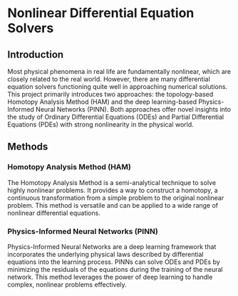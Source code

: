 # Nonlinear Differential Equation Solvers

## Introduction

Most physical phenomena in real life are fundamentally nonlinear, which are closely related to the real world. However, there are many differential equation solvers functioning quite well in approaching numerical solutions. This project primarily introduces two approaches: the topology-based Homotopy Analysis Method (HAM) and the deep learning-based Physics-Informed Neural Networks (PINN). Both approaches offer novel insights into the study of Ordinary Differential Equations (ODEs) and Partial Differential Equations (PDEs) with strong nonlinearity in the physical world.

## Methods

### Homotopy Analysis Method (HAM)

The Homotopy Analysis Method is a semi-analytical technique to solve highly nonlinear problems. It provides a way to construct a homotopy, a continuous transformation from a simple problem to the original nonlinear problem. This method is versatile and can be applied to a wide range of nonlinear differential equations.

### Physics-Informed Neural Networks (PINN)

Physics-Informed Neural Networks are a deep learning framework that incorporates the underlying physical laws described by differential equations into the learning process. PINNs can solve ODEs and PDEs by minimizing the residuals of the equations during the training of the neural network. This method leverages the power of deep learning to handle complex, nonlinear problems effectively.
